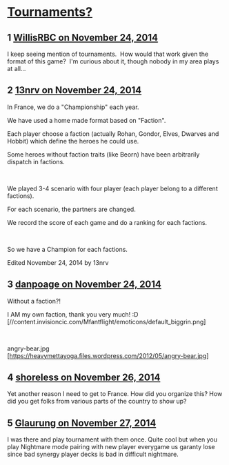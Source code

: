 # [Tournaments?](https://community.fantasyflightgames.com/topic/127730-tournaments/)

## 1 [WillisRBC on November 24, 2014](https://community.fantasyflightgames.com/topic/127730-tournaments/?do=findComment&comment=1344733)

I keep seeing mention of tournaments.  How would that work given the format of this game?  I'm curious about it, though nobody in my area plays at all...

## 2 [13nrv on November 24, 2014](https://community.fantasyflightgames.com/topic/127730-tournaments/?do=findComment&comment=1344781)

In France, we do a "Championship" each year.

We have used a home made format based on "Faction".

Each player choose a faction (actually Rohan, Gondor, Elves, Dwarves and Hobbit) which define the heroes he could use.

Some heroes without faction traits (like Beorn) have been arbitrarily dispatch in factions.

 

We played 3-4 scenario with four player (each player belong to a different factions).

For each scenario, the partners are changed.

We record the score of each game and do a ranking for each factions.

 

So we have a Champion for each factions.

Edited November 24, 2014 by 13nrv

## 3 [danpoage on November 24, 2014](https://community.fantasyflightgames.com/topic/127730-tournaments/?do=findComment&comment=1345124)

Without a faction?!

I AM my own faction, thank you very much! :D [//content.invisioncic.com/Mfantflight/emoticons/default_biggrin.png]

 

angry-bear.jpg [https://heavymettayoga.files.wordpress.com/2012/05/angry-bear.jpg]

## 4 [shoreless on November 26, 2014](https://community.fantasyflightgames.com/topic/127730-tournaments/?do=findComment&comment=1347339)

Yet another reason I need to get to France. How did you organize this? How did you get folks from various parts of the country to show up?

## 5 [Glaurung on November 27, 2014](https://community.fantasyflightgames.com/topic/127730-tournaments/?do=findComment&comment=1348575)

I was there and play tournament with them once. Quite cool but when you play Nightmare mode pairing with new player everygame us garanty lose since bad synergy player decks is bad in difficult nightmare.

